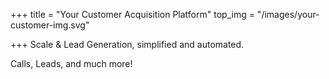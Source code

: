 +++
title = "Your Customer Acquisition Platform"
top_img = "/images/your-customer-img.svg"

+++
Scale & Lead Generation, simplified and automated.

Calls, Leads, and much more!